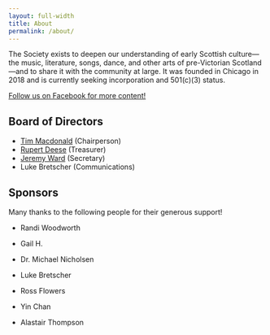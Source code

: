 ```yaml
---
layout: full-width
title: About
permalink: /about/
---
```


The Society exists to deepen our understanding of early Scottish culture—the
music, literature, songs, dance, and other arts of pre-Victorian Scotland—and
to share it with the community at large. It was founded in Chicago in 2018
and is currently seeking incorporation and 501(c)(3) status.

[Follow us on Facebook for more content!](https://www.facebook.com/TheSESC/)

## Board of Directors

* [Tim Macdonald](http://www.tsmacdonald.com) (Chairperson) <!-- El Presidente -->
* [Rupert Deese](http://www.d2ese.com/) (Treasurer) <!-- NASA -->
* [Jeremy Ward](http://timandjeremy.com/) (Secretary) <!-- J-Dawg -->
* Luke Bretscher (Communications) <!-- First Web Lord -->

## Sponsors

Many thanks to the following people for their generous support!

* Randi Woodworth

* Gail H.

* Dr. Michael Nicholsen

* Luke Bretscher

* Ross Flowers

* Yin Chan

* Alastair Thompson
